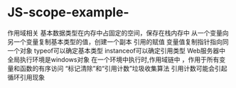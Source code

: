 # JS-scope-example-
作用域相关
基本数据类型在内存中占固定的空间，保存在栈内存中
从一个变量向另一个变量复制基本类型的值，创建一个副本
引用的赋值 变量值复制指针指向同一个对象
typeof可以确定基本类型 instanceof可以确定引用类型
Web服务器中全局执行环境是windows对象
在一个环境中执行时,作用域链中 ，作用于所有变量和函数的有序访问
“标记清除”和“引用计数”垃圾收集算法 引用计数可能会引起循环引用现象

